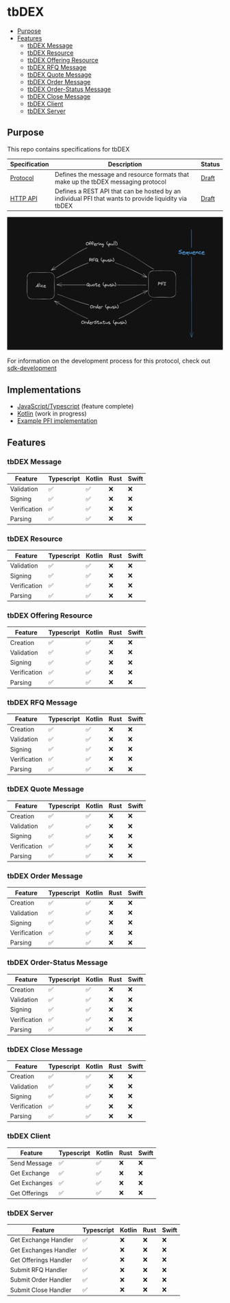 # tbDEX <!-- omit in toc -->

- [Purpose](#purpose)
- [Features](#features)
  - [tbDEX Message](#tbdex-message)
  - [tbDEX Resource](#tbdex-resource)
  - [tbDEX Offering Resource](#tbdex-offering-resource)
  - [tbDEX RFQ Message](#tbdex-rfq-message)
  - [tbDEX Quote Message](#tbdex-quote-message)
  - [tbDEX Order Message](#tbdex-order-message)
  - [tbDEX Order-Status Message](#tbdex-order-status-message)
  - [tbDEX Close Message](#tbdex-close-message)
  - [tbDEX Client](#tbdex-client)
  - [tbDEX Server](#tbdex-server)

## Purpose
This repo contains specifications for tbDEX


| Specification                 | Description                                                                                          | Status                               |
| ----------------------------- | ---------------------------------------------------------------------------------------------------- | ------------------------------------ |
| [Protocol](./specs/protocol/) | Defines the message and resource formats that make up the tbDEX messaging protocol                   | [Draft](./specs/protocol/#status-) |
| [HTTP API](./specs/http-api/) | Defines a REST API that can be hosted by an individual PFI that wants to provide liquidity via tbDEX | [Draft](./specs/http-api/#status-) |

![digram](tbdex_message_sequence.png)

For information on the development process for this protocol, check out [sdk-development](https://github.com/TBD54566975/sdk-development/)

## Implementations 

* [JavaScript/Typescript](https://github.com/TBD54566975/tbdex-js) (feature complete)
* [Kotlin](https://github.com/TBD54566975/tbdex-kt) (work in progress)
* [Example PFI implementation](https://github.com/TBD54566975/tbdex-pfi-exemplar/)

## Features

### tbDEX Message

| Feature      | Typescript | Kotlin | Rust | Swift |
| ------------ | ---------- | ------ | ---- | ----- |
| Validation   | ✅         | ✅     | ❌   | ❌    |
| Signing      | ✅         | ✅     | ❌   | ❌    |
| Verification | ✅         | ✅     | ❌   | ❌    |
| Parsing      | ✅         | ✅     | ❌   | ❌    |

### tbDEX Resource

| Feature      | Typescript | Kotlin | Rust | Swift |
| ------------ | ---------- | ------ | ---- | ----- |
| Validation   | ✅          | ✅      | ❌    | ❌     |
| Signing      | ✅          | ✅      | ❌    | ❌     |
| Verification | ✅          | ✅      | ❌    | ❌     |
| Parsing      | ✅          | ✅      | ❌    | ❌     |

### tbDEX Offering Resource

| Feature      | Typescript | Kotlin | Rust | Swift |
| ------------ | ---------- | ------ | ---- | ----- |
| Creation     | ✅          | ✅      | ❌    | ❌     |
| Validation   | ✅          | ✅      | ❌    | ❌     |
| Signing      | ✅          | ✅      | ❌    | ❌     |
| Verification | ✅          | ✅      | ❌    | ❌     |
| Parsing      | ✅          | ✅      | ❌    | ❌     |

### tbDEX RFQ Message

| Feature      | Typescript | Kotlin | Rust | Swift |
| ------------ | ---------- | ------ | ---- | ----- |
| Creation     | ✅          | ✅      | ❌    | ❌     |
| Validation   | ✅          | ✅      | ❌    | ❌     |
| Signing      | ✅          | ✅      | ❌    | ❌     |
| Verification | ✅          | ✅      | ❌    | ❌     |
| Parsing      | ✅          | ✅      | ❌    | ❌     |

### tbDEX Quote Message

| Feature      | Typescript | Kotlin | Rust | Swift |
| ------------ | ---------- | ------ | ---- | ----- |
| Creation     | ✅          | ✅      | ❌    | ❌     |
| Validation   | ✅          | ✅      | ❌    | ❌     |
| Signing      | ✅          | ✅      | ❌    | ❌     |
| Verification | ✅          | ✅      | ❌    | ❌     |
| Parsing      | ✅          | ✅      | ❌    | ❌     |

### tbDEX Order Message

| Feature      | Typescript | Kotlin | Rust | Swift |
| ------------ | ---------- | ------ | ---- | ----- |
| Creation     | ✅          | ✅      | ❌    | ❌     |
| Validation   | ✅          | ✅      | ❌    | ❌     |
| Signing      | ✅          | ✅      | ❌    | ❌     |
| Verification | ✅          | ✅      | ❌    | ❌     |
| Parsing      | ✅          | ✅      | ❌    | ❌     |

### tbDEX Order-Status Message

| Feature      | Typescript | Kotlin | Rust | Swift |
| ------------ | ---------- | ------ | ---- | ----- |
| Creation     | ✅          | ✅      | ❌    | ❌     |
| Validation   | ✅          | ✅      | ❌    | ❌     |
| Signing      | ✅          | ✅      | ❌    | ❌     |
| Verification | ✅          | ✅      | ❌    | ❌     |
| Parsing      | ✅          | ✅      | ❌    | ❌     |

### tbDEX Close Message

| Feature      | Typescript | Kotlin | Rust | Swift |
| ------------ | ---------- | ------ | ---- | ----- |
| Creation     | ✅          | ✅      | ❌    | ❌     |
| Validation   | ✅          | ✅      | ❌    | ❌     |
| Signing      | ✅          | ✅      | ❌    | ❌     |
| Verification | ✅          | ✅      | ❌    | ❌     |
| Parsing      | ✅          | ✅      | ❌    | ❌     |

### tbDEX Client

| Feature       | Typescript | Kotlin | Rust | Swift |
| ------------- | ---------- | ------ | ---- | ----- |
| Send Message  | ✅          | ✅      | ❌    | ❌     |
| Get Exchange  | ✅          | ✅      | ❌    | ❌     |
| Get Exchanges | ✅          | ✅      | ❌    | ❌     |
| Get Offerings | ✅          | ✅      | ❌    | ❌     |

### tbDEX Server

| Feature               | Typescript | Kotlin | Rust | Swift |
| --------------------- | ---------- | ------ | ---- | ----- |
| Get Exchange Handler  | ✅          | ❌      | ❌    | ❌     |
| Get Exchanges Handler | ✅          | ❌      | ❌    | ❌     |
| Get Offerings Handler | ✅          | ❌      | ❌    | ❌     |
| Submit RFQ Handler    | ✅          | ❌      | ❌    | ❌     |
| Submit Order Handler  | ✅          | ❌      | ❌    | ❌     |
| Submit Close Handler  | ✅          | ❌      | ❌    | ❌     |
